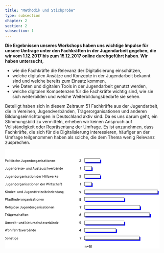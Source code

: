 ```yaml
---
title: "Methodik und Stichprobe"
type: subsection
chapter: 2
section: 2
subsection: 1
---
```

<strong>Die Ergebnissen unseres Workshops haben uns wichtige Impulse für unsere Umfrage unter den Fachkräften in der 
Jugendarbeit gegeben, die wir vom 1.12.2017 bis zum 15.12.2017 online durchgeführt haben. Wir haben untersucht,</strong>

* wie die Fachkräfte die Relevanz der Digitalisierung einschätzen,
* welche digitalen Ansätze und Konzepte in der Jugendarbeit bekannt sind und welche bereits zum Einsatz kommen,
* wie Daten und digitalen Tools in der Jugendarbeit genutzt werden,
* welche digitalen Kompetenzen für die Fachkräfte wichtig sind, wie sie sich weiterbilden und welche 
Weiterbildungsbedarfe sie sehen.

Beteiligt haben sich in diesem Zeitraum 51 Fachkräfte aus der  Jugendarbeit, die in Vereinen, Jugendverbänden, 
Trägerorganisationen und anderen Bildungseinrichtungen in Deutschland aktiv sind. Da es uns darum geht, ein 
Stimmungsbild zu vermitteln, erheben wir keinen Anspruch auf Vollständigkeit oder Repräsentanz der Umfrage. Es ist 
anzunehmen, dass Fachkräfte, die sich für die Digitalisierung interessieren, häufiger an der Umfrage teilgenommen haben 
als solche, die dem Thema wenig Relevanz zusprechen.

![alt text](/images/01-organisationstyp.svg "organisationstyp")


